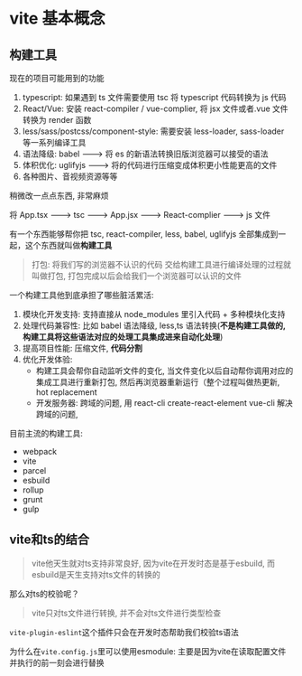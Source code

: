 # vite 基本概念

## 构建工具

现在的项目可能用到的功能

1. typescript: 如果遇到 ts 文件需要使用 tsc 将 typescript 代码转换为 js 代码
2. React/Vue: 安装 react-compiler / vue-complier, 将 jsx 文件或者.vue 文件转换为 render 函数
3. less/sass/postcss/component-style: 需要安装 less-loader, sass-loader 等一系列编译工具
4. 语法降级: babel ---> 将 es 的新语法转换旧版浏览器可以接受的语法
5. 体积优化: uglifyjs ---> 将的代码进行压缩变成体积更小性能更高的文件
6. 各种图片、音视频资源等等

稍微改一点点东西, 非常麻烦

将 App.tsx ---> tsc ---> App.jsx ---> React-complier ---> js 文件

有一个东西能够帮你把 tsc, react-compiler, less, babel, uglifyjs 全部集成到一起，这个东西就叫做**构建工具**

> 打包: 将我们写的浏览器不认识的代码 交给构建工具进行编译处理的过程就叫做打包, 打包完成以后会给我们一个浏览器可以认识的文件

一个构建工具他到底承担了哪些脏活累活:

1. 模块化开发支持: 支持直接从 node_modules 里引入代码 + 多种模块化支持
2. 处理代码兼容性: 比如 babel 语法降级, less,ts 语法转换(**不是构建工具做的, 构建工具将这些语法对应的处理工具集成进来自动化处理**)
3. 提高项目性能: 压缩文件, **代码分割**
4. 优化开发体验:
   - 构建工具会帮你自动监听文件的变化, 当文件变化以后自动帮你调用对应的集成工具进行重新打包, 然后再浏览器重新运行（整个过程叫做热更新, hot replacement
   - 开发服务器: 跨域的问题, 用 react-cli create-react-element vue-cli 解决跨域的问题,

目前主流的构建工具:

- webpack
- vite
- parcel
- esbuild
- rollup
- grunt
- gulp

## vite和ts的结合

> vite他天生就对ts支持非常良好, 因为vite在开发时态是基于esbuild, 而esbuild是天生支持对ts文件的转换的

那么对ts的校验呢？

> vite只对ts文件进行转换, 并不会对ts文件进行类型检查

`vite-plugin-eslint`这个插件只会在开发时态帮助我们校验ts语法

为什么在`vite.config.js`里可以使用esmodule: 主要是因为vite在读取配置文件并执行的前一刻会进行替换
